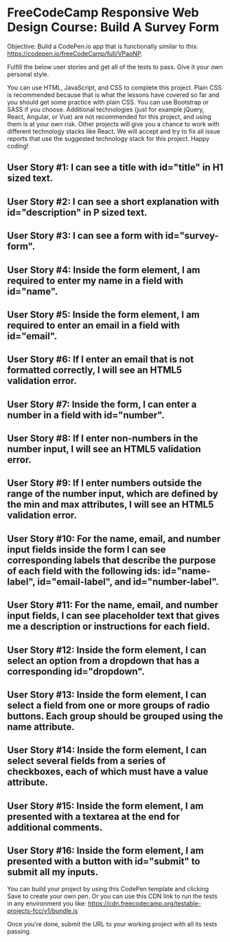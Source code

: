 # FreeCodeCamp Responsive Web Design Course: Build A Survey Form

Objective: Build a CodePen.io app that is functionally similar to this: https://codepen.io/freeCodeCamp/full/VPaoNP.

Fulfill the below user stories and get all of the tests to pass. Give it your own personal style.

You can use HTML, JavaScript, and CSS to complete this project. Plain CSS is recommended because that is what the lessons have covered so far and you should get some practice with plain CSS. You can use Bootstrap or SASS if you choose. Additional technologies (just for example jQuery, React, Angular, or Vue) are not recommended for this project, and using them is at your own risk. Other projects will give you a chance to work with different technology stacks like React. We will accept and try to fix all issue reports that use the suggested technology stack for this project. Happy coding!

## User Story #1: I can see a title with id="title" in H1 sized text.

## User Story #2: I can see a short explanation with id="description" in P sized text.

## User Story #3: I can see a form with id="survey-form".

## User Story #4: Inside the form element, I am required to enter my name in a field with id="name".

## User Story #5: Inside the form element, I am required to enter an email in a field with id="email".

## User Story #6: If I enter an email that is not formatted correctly, I will see an HTML5 validation error.

## User Story #7: Inside the form, I can enter a number in a field with id="number".

## User Story #8: If I enter non-numbers in the number input, I will see an HTML5 validation error.

## User Story #9: If I enter numbers outside the range of the number input, which are defined by the min and max attributes, I will see an HTML5 validation error.

## User Story #10: For the name, email, and number input fields inside the form I can see corresponding labels that describe the purpose of each field with the following ids: id="name-label", id="email-label", and id="number-label".

## User Story #11: For the name, email, and number input fields, I can see placeholder text that gives me a description or instructions for each field.

## User Story #12: Inside the form element, I can select an option from a dropdown that has a corresponding id="dropdown".

## User Story #13: Inside the form element, I can select a field from one or more groups of radio buttons. Each group should be grouped using the name attribute.

## User Story #14: Inside the form element, I can select several fields from a series of checkboxes, each of which must have a value attribute.

## User Story #15: Inside the form element, I am presented with a textarea at the end for additional comments.

## User Story #16: Inside the form element, I am presented with a button with id="submit" to submit all my inputs.

You can build your project by using this CodePen template and clicking Save to create your own pen. Or you can use this CDN link to run the tests in any environment you like: https://cdn.freecodecamp.org/testable-projects-fcc/v1/bundle.js

Once you're done, submit the URL to your working project with all its tests passing.

